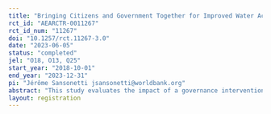 ```yaml
---
title: "Bringing Citizens and Government Together for Improved Water Access"
rct_id: "AEARCTR-0011267"
rct_id_num: "11267"
doi: "10.1257/rct.11267-3.0"
date: "2023-06-05"
status: "completed"
jel: "O18, O13, Q25"
start_year: "2018-10-01"
end_year: "2023-12-31"
pi: "Jérôme Sansonetti jsansonetti@worldbank.org"
abstract: "This study evaluates the impact of a governance intervention that aims to improve the sustainability of communal water points in Tanzania. Responsibility for the maintenance of communal infrastructure in low and middle income countries is often ambiguous, leading to inefficiency and dysfunction in public and private investments. Roughly half of the communal water points in Tanzania do not produce water. To overcome inefficiencies in the maintenance of communal infrastructure, we study an intervention that aims to strengthen coproduction between the district governments and village water community organisations, which are jointly responsible for maintaining communal water points. The intervention consists of repeated `action-learning' consultations led by an independent facilitator that encourages information sharing and the resolution of ambiguities around responsibilities for maintenance between the two parties. We evaluate its impact through a cluster-randomized controlled trial and measure impacts on the functionality of communal water points, maintenance practices, and measures of coordination between the parties."
layout: registration
---
```


